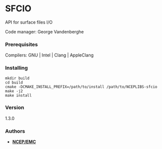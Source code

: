 # SFCIO

API for surface files I/O

Code manager: George Vandenberghe


### Prerequisites

Compilers: GNU | Intel | Clang | AppleClang 


### Installing

```
mkdir build
cd build
cmake -DCMAKE_INSTALL_PREFIX=/path/to/install /path/to/NCEPLIBS-sfcio
make -j2
make install
```


### Version
1.3.0


### Authors

* **[NCEP/EMC](mailto:NCEP.List.EMC.nceplibs.Developers@noaa.gov)** 
